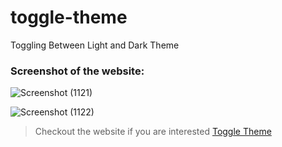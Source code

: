 # toggle-theme
Toggling Between Light and Dark Theme

### Screenshot of the website:

![Screenshot (1121)](https://user-images.githubusercontent.com/88110631/128379955-42f83c76-92d1-43b9-acd4-0a5e65238896.png)

![Screenshot (1122)](https://user-images.githubusercontent.com/88110631/128379946-27b486de-fff8-4a0d-b2a9-cd5cab886c7a.png)

> Checkout the website if you are interested [Toggle Theme](https://toggle-theme-rs.netlify.app/)
